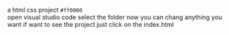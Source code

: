 a html css  project `#ff0000` 	</br>
open visual studio code 
select the folder 
now you can chang anything you want 
if want to see the project just click on the index.html 
